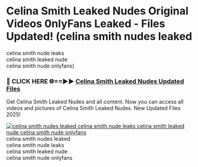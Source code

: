 # Celina Smith Leaked Nudes Original Videos 0nlyFans Leaked - Files Updated! (celina smith nudes leaked<br>
celina smith nude leaks<br>
celina smith leaked nude<br>
celina smith nude onlyfans)

<h3>🔴 CLICK HERE 🌐==►► <a href="https://tinyurl.com/2p9ay9w9" rel="nofollow">Celina Smith Leaked Nudes Updated Files</a></h3>

Get Celina Smith Leaked Nudes and all content. Now you can access all videos and pictures of Celina Smith Leaked Nudes. New Updated Files 2025!

[![celina smith nudes leaked<br>
celina smith nude leaks<br>
celina smith leaked nude<br>
celina smith nude onlyfans](https://i.imgur.com/KQgVmj3.gif)](https://tinyurl.com/2p9ay9w9)
celina smith nudes leaked<br>
celina smith nude leaks<br>
celina smith leaked nude<br>
celina smith nude onlyfans